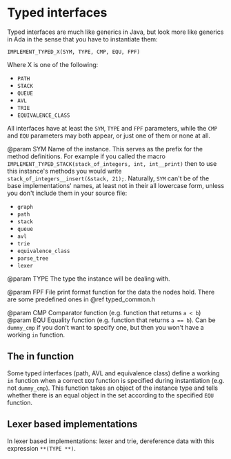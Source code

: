 # Typed interfaces

Typed interfaces are much like generics in Java, but look more like generics in
Ada in the sense that you have to instantiate them:

`IMPLEMENT_TYPED_X(SYM, TYPE, CMP, EQU, FPF)`

Where X is one of the following:
- `PATH`
- `STACK`
- `QUEUE`
- `AVL`
- `TRIE`
- `EQUIVALENCE_CLASS`

All interfaces have at least the `SYM`, `TYPE` and `FPF` parameters, while the
`CMP` and `EQU` parameters may both appear, or just one of them or none at all.

@param SYM Name of the instance. This serves as the prefix for the method
definitions. For example if you called the macro
`IMPLEMENT_TYPED_STACK(stack_of_integers, int, int__print)` then to use this
instance's methods you would write `stack_of_integers__insert(&stack, 21);`.
Naturally, `SYM` can't be of the base implementations' names, at least not in
their all lowercase form, unless you don't include them in your source file:
- `graph`
- `path`
- `stack`
- `queue`
- `avl`
- `trie`
- `equivalence_class`
- `parse_tree`
- `lexer`

@param TYPE The type the instance will be dealing with.

@param FPF File print format function for the data the nodes hold. There are
some predefined ones in @ref typed_common.h

@param CMP Comparator function (e.g. function that returns `a < b`)
@param EQU Equality function (e.g. function that returns `a == b`). Can be
`dummy_cmp` if you don't want to specify one, but then you won't have a working
`in` function.

## The in function

Some typed interfaces (path, AVL and equivalence class) define a working `in`
function when a correct `EQU` function is specified during instantiation
(e.g. not `dummy_cmp`). This function takes an object of the instance type and
tells whether there is an equal object in the set according to the specified
`EQU` function.

## Lexer based implementations

In lexer based implementations: lexer and trie, dereference data with this
expression `**(TYPE **)`.
